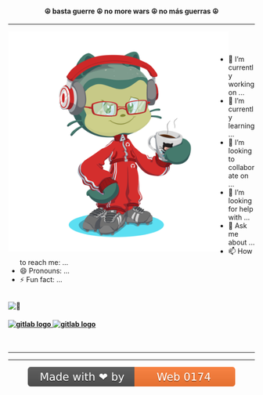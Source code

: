 <div align=center>
  
<div><h4>☮️ basta guerre ☮️ no more wars ☮️ no más guerras ☮️ </h4></div>

***

</div>

<img align="left" src="https://github.com/web0174/web0174/blob/9501acd80dea480ae606896b9a869c627e7581ad/media/octocat-1705739622117.png" width="450" height="auto" alt="My Octcat"  />

<div align="left">
  
<div align=center>

<!-- 
👋 [![Typing SVG](https://readme-typing-svg.herokuapp.com?font=Fira+Code&pause=1000&center=true&vCenter=true&random=false&width=435&lines=Web0174+;%F0%9F%98%80)](https://git.io/typing-svg)
-->

</div>


<br>
<br>

- 🔭 I’m currently working on ...
- 🌱 I’m currently learning ...
- 👯 I’m looking to collaborate on ...
- 🤔 I’m looking for help with ...
- 💬 Ask me about ...
- 📫 How to reach me: ...
- 😄 Pronouns: ...
- ⚡ Fun fact: ...

<br>

<picture>
  <source srcset="https://fonts.gstatic.com/s/e/notoemoji/latest/1f98e/512.webp" type="image/webp">
  <img src="https://fonts.gstatic.com/s/e/notoemoji/latest/1f98e/512.gif" alt="🦎" width="48" height="48">
</picture>

<!--
**web0174/web0174** is a ✨ _special_ ✨ repository because its `README.md` (this file) appears on your GitHub profile.

Here are some ideas to get you started:

- 🔭 I’m currently working on ...
- 🌱 I’m currently learning ...
- 👯 I’m looking to collaborate on ...
- 🤔 I’m looking for help with ...
- 💬 Ask me about ...
- 📫 How to reach me: ...
- 😄 Pronouns: ...
- ⚡ Fun fact: ...
## ![type](type.svg)
-->

#### <a href="https://web0174_public.gitlab.io" target="_blank"> <img src="https://img.shields.io/static/v1?message=Gitlab&logo=gitlab&label=&color=e24329&logoColor=white&labelColor=&style=for-the-badge" height="25" alt="gitlab logo"  /> </a> <a href="https://web0174.github.io" target="_blank"> <img src="https://img.shields.io/static/v1?message=Github&logo=github&label=&color=333&logoColor=white&labelColor=&style=for-the-badge" height="25" alt="gitlab logo"  /> </a>
  

</div>

<div align=center>
  
<br>

</div>

***

<div align=center>
  
***

<!--
https://readme-typing-svg.demolab.com/demo/
-->

![](made.svg)

</div>
